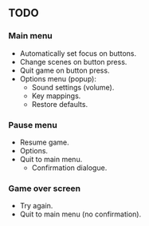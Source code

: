 ## TODO

### Main menu

* Automatically set focus on buttons.
* Change scenes on button press.
* Quit game on button press.
* Options menu (popup):
    * Sound settings (volume).
    * Key mappings.
    * Restore defaults.

### Pause menu

* Resume game.
* Options.
* Quit to main menu.
    * Confirmation dialogue.

### Game over screen

* Try again.
* Quit to main menu (no confirmation).
